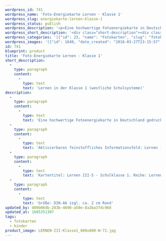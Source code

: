 ```yaml
---
wordpress_id: 741
wordpress_name: 'Foto-Energiekarte Lernen - Klasse 1'
wordpress_slug: energiekarte-lernen-klasse-1
wordpress_status: publish
wordpress_description: '<p>Eine hochwertige Fotoenergiekarte in Deutschland gedruckt und in Handarbeit laminiert.  Sie ist in Postkartengröße (DIN-A6) gut zu transportieren und kann auch auf den Körper aufgelegt werden.</p><p>Aktivierbares feinstoffliches Informationsfeld: Lernen - Umfassende Zugänge zum eigenen, individuellen Lernen in der 1. Klasse (westl. Schulsysteme): Einfacher Lernen in der Schulklasse 1 (westliche Schulsysteme). Individuelle Lernvorgänge (-prozesse) unterstützen.</p><p>Kartentitel: Lernen III-5 - Schulklasse 1. Reihe: Lernen (Schule, Ausbildung)</p><p>Größe: DIN-A6 zzgl. ca. 2 cm Rand<br />Andere Formate sind individuell für Sie innerhalb weniger Tage herstellbar. Bitte kontaktieren Sie uns hierfür unter <a href="mailto:info@elvedenverlag.de">info@elvedenverlag.de</a>.</p><p><a href="https://my.feenbaum.de/anwendung-energiebilder-foto-laminiert/">Anwendungshinweise</a>      <a href="https://my.feenbaum.de/produktinformationen-fotokarten/">Produktinformationen</a></p>'
wordpress_short_description: '<div class="short-description"><div class="std">Lernen in der Klasse 1 (westliche Schulsysteme)<br /><em>Hinweis: Das Wasserzeichen „Elveden Verlag Energiebild“ wird nicht mit gedruckt</em></div></div>'
wordpress_categories: '[{"id": 23, "name": "Fotokarten", "slug": "fotokarten"}, {"id": 70, "name": "Kinder", "slug": "kinder"}]'
wordpress_images: '[{"id": 1649, "date_created": "2016-03-27T23:15:57", "date_created_gmt": "2016-03-27T19:15:57", "date_modified": "2016-03-27T23:15:57", "date_modified_gmt": "2016-03-27T19:15:57", "src": "https://my.feenbaum.de/wp-content/uploads/2016/03/LERNEN-III-Klasse1_800x800-W-72.jpg", "name": "LERNEN-III-Klasse1_800x800-W-72", "alt": ""}]'
id: 741
blueprint: product
title: 'Foto-Energiekarte Lernen - Klasse 1'
short_description:
  -
    type: paragraph
    content:
      -
        type: text
        text: 'Lernen in der Klasse 1 (westliche Schulsysteme)'
description:
  -
    type: paragraph
    content:
      -
        type: text
        text: 'Eine hochwertige Fotoenergiekarte in Deutschland gedruckt und in Handarbeit laminiert.  Sie ist in Postkartengröße (DIN-A6) gut zu transportieren und kann auch auf den Körper aufgelegt werden.'
  -
    type: paragraph
    content:
      -
        type: text
        text: 'Aktivierbares feinstoffliches Informationsfeld: Lernen - Umfassende Zugänge zum eigenen, individuellen Lernen in der 1. Klasse (westl. Schulsysteme): Einfacher Lernen in der Schulklasse 1 (westliche Schulsysteme). Individuelle Lernvorgänge (-prozesse) unterstützen.'
  -
    type: paragraph
    content:
      -
        type: text
        text: 'Kartentitel: Lernen III-5 - Schulklasse 1. Reihe: Lernen (Schule, Ausbildung)'
  -
    type: paragraph
    content:
      -
        type: text
        text: 'Größe: DIN-A6 zzgl. ca. 2 cm Rand'
updated_by: 489b06db-283b-4690-a50e-8a3ba37dc968
updated_at: 1685351307
tags:
  - fotokarten
  - kinder
product_image: LERNEN-III-Klasse1_800x800-W-72.jpg
---
```

